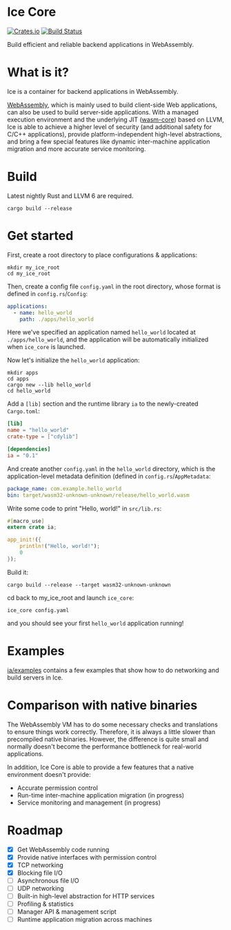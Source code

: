 # Ice Core

[![Crates.io](https://img.shields.io/crates/v/ice_core.svg)](https://crates.io/crates/ice_core)
[![Build Status](https://api.travis-ci.org/losfair/IceCore.svg?branch=master)](https://travis-ci.org/losfair/IceCore)

Build efficient and reliable backend applications in WebAssembly.

# What is it?

Ice is a container for backend applications in WebAssembly.

[WebAssembly](http://webassembly.org/), which is mainly used to build client-side Web applications, can also be used to build server-side applications. With a managed execution environment and the underlying JIT ([wasm-core](https://github.com/losfair/wasm-core)) based on LLVM, Ice is able to achieve a higher level of security (and additional safety for C/C++ applications), provide platform-independent high-level abstractions, and bring a few special features like dynamic inter-machine application migration and more accurate service monitoring.

# Build

Latest nightly Rust and LLVM 6 are required.

```
cargo build --release
```

# Get started

First, create a root directory to place configurations & applications:

```
mkdir my_ice_root
cd my_ice_root
```

Then, create a config file `config.yaml` in the root directory, whose format is defined in `config.rs`/`Config`:

```yaml
applications:
  - name: hello_world
    path: ./apps/hello_world
```

Here we've specified an application named `hello_world` located at `./apps/hello_world`, and the application will be automatically initialized when `ice_core` is launched.

Now let's initialize the `hello_world` application:

```
mkdir apps
cd apps
cargo new --lib hello_world
cd hello_world
```

Add a `[lib]` section and the runtime library `ia` to the newly-created `Cargo.toml`:

```toml
[lib]
name = "hello_world"
crate-type = ["cdylib"]

[dependencies]
ia = "0.1"
```

And create another `config.yaml` in the `hello_world` directory, which is the application-level metadata definition (defined in `config.rs`/`AppMetadata`:

```yaml
package_name: com.example.hello_world
bin: target/wasm32-unknown-unknown/release/hello_world.wasm
```

Write some code to print "Hello, world!" in `src/lib.rs`:

```rust
#[macro_use]
extern crate ia;

app_init!({
    println!("Hello, world!");
    0
});
```

Build it:

```
cargo build --release --target wasm32-unknown-unknown
```

cd back to my_ice_root and launch `ice_core`:

```
ice_core config.yaml
```

and you should see your first `hello_world` application running!

# Examples

[ia/examples](https://github.com/losfair/IceCore/tree/master/ia/examples) contains a few examples that show how to do networking and build servers in Ice.

# Comparison with native binaries

The WebAssembly VM has to do some necessary checks and translations to ensure things work correctly. Therefore, it is always a little slower than precompiled native binaries. However, the difference is quite small and normally doesn't become the performance bottleneck for real-world applications.

In addition, Ice Core is able to provide a few features that a native environment doesn't provide:

- Accurate permission control
- Run-time inter-machine application migration (in progress)
- Service monitoring and management (in progress)

# Roadmap

- [x] Get WebAssembly code running
- [x] Provide native interfaces with permission control
- [x] TCP networking
- [x] Blocking file I/O
- [ ] Asynchronous file I/O
- [ ] UDP networking
- [ ] Built-in high-level abstraction for HTTP services
- [ ] Profiling & statistics
- [ ] Manager API & management script
- [ ] Runtime application migration across machines
